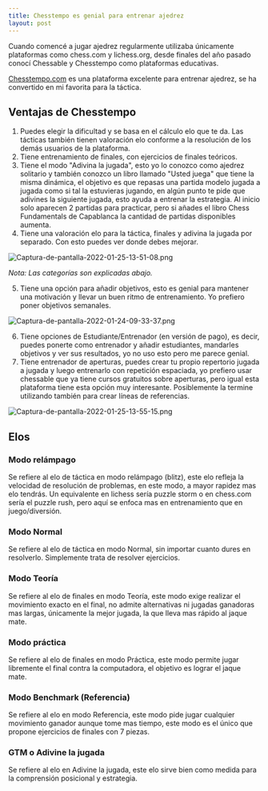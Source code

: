 ```yaml
---
title: Chesstempo es genial para entrenar ajedrez
layout: post
---
```


Cuando comencé a jugar ajedrez regularmente utilizaba únicamente plataformas como chess.com y lichess.org, desde finales del año pasado conocí Chessable y Chesstempo como plataformas educativas.

[Chesstempo.com](https://chesstempo.com) es una plataforma excelente para entrenar ajedrez, se ha convertido en mi favorita para la táctica.

## Ventajas de Chesstempo

1. Puedes elegir la dificultad y se basa en el cálculo elo que te da. Las tácticas también tienen valoración elo conforme a la resolución de los demás usuarios de la plataforma.
2. Tiene entrenamiento de finales, con ejercicios de finales teóricos.
3. Tiene el modo "Adivina la jugada", esto yo lo conozco como ajedrez solitario y también conozco un libro llamado "Usted juega" que tiene la misma dinámica, el objetivo es que repasas una partida modelo jugada a jugada como si tal la estuvieras jugando, en algún punto te pide que adivines la siguiente jugada, esto ayuda a entrenar la estrategia. Al inicio solo aparecen 2 partidas para practicar, pero si añades el libro Chess Fundamentals de Capablanca la cantidad de partidas disponibles aumenta.
4. Tiene una valoración elo para la táctica, finales y adivina la jugada por separado. Con esto puedes ver donde debes mejorar.

![Captura-de-pantalla-2022-01-25-13-51-08.png](https://i.postimg.cc/Jh3LTvGr/Captura-de-pantalla-2022-01-25-13-51-08.png)

*Nota: Las categorías son explicadas abajo.*

5. Tiene una opción para añadir objetivos, esto es genial para mantener una motivación y llevar un buen ritmo de entrenamiento. Yo prefiero poner objetivos semanales.

![Captura-de-pantalla-2022-01-24-09-33-37.png](https://i.postimg.cc/XJxxDYVj/Captura-de-pantalla-2022-01-24-09-33-37.png)

6. Tiene opciones de Estudiante/Entrenador (en versión de pago), es decir, puedes ponerte como entrenador y añadir estudiantes, mandarles objetivos y ver sus resultados, yo no uso esto pero me parece genial.
7. Tiene entrenador de aperturas, puedes crear tu propio repertorio jugada a jugada y luego entrenarlo con repetición espaciada, yo prefiero usar chessable que ya tiene cursos gratuitos sobre aperturas, pero igual esta plataforma tiene esta opción muy interesante. Posiblemente la termine utilizando también para crear líneas de referencias.

![Captura-de-pantalla-2022-01-25-13-55-15.png](https://i.postimg.cc/4Nww15JD/Captura-de-pantalla-2022-01-25-13-55-15.png)


## Elos

### Modo relámpago

Se refiere al elo de táctica en modo relámpago (blitz), este elo refleja la velocidad de resolución de problemas, en este modo, a mayor rapidez mas elo tendrás. Un equivalente en lichess sería puzzle storm o en chess.com sería el puzzle rush, pero aquí se enfoca mas en entrenamiento que en juego/diversión.

### Modo Normal

Se refiere al elo de táctica en modo Normal, sin importar cuanto dures en resolverlo. Simplemente trata de resolver ejercicios.

### Modo Teoría

Se refiere al elo de finales en modo Teoría, este modo exige realizar el movimiento exacto en el final, no admite alternativas ni jugadas ganadoras mas largas, únicamente la mejor jugada, la que lleva mas rápido al jaque mate.

### Modo práctica

Se refiere al elo de finales en modo Práctica, este modo permite jugar libremente el final contra la computadora, el objetivo es lograr el jaque mate.

### Modo Benchmark (Referencia)

Se refiere al elo en modo Referencia, este modo pide jugar cualquier movimiento ganador aunque tome mas tiempo, este modo es el único que propone ejercicios de finales con 7 piezas.

### GTM o Adivine la jugada

Se refiere al elo en Adivine la jugada, este elo sirve bien como medida para la comprensión posicional y estrategia.